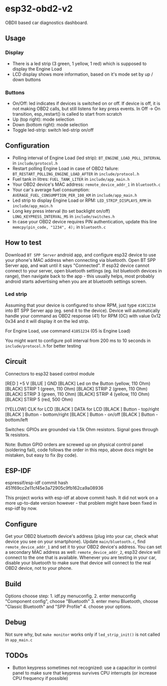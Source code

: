 # esp32-obd2-v2

OBDII based car diagnostics dashboard.

## Usage

### Display

- There is a led strip (3 green, 1 yellow, 1 red) which is supposed to display the Engine Load
- LCD display shows more information, based on it's mode set by up / down buttons

### Buttons

- On/Off: led indicates if devices is switched on or off. If device is off, it is not making OBD2 calls, but still listens for key press events. In Off -> On transition, esp_restart() is called to start from scratch
- Up (top right): mode selection
- Down (bottom right): mode selection
- Toggle led-strip: switch led-strip on/off

## Configuration

- Polling interval of Engine Load (led strip): `BT_ENGINE_LOAD_POLL_INTERVAL` in `include/protocol.h`
- Restart polling Engine Load in case of OBD2 failure: `BT_RESTART_POLLING_ENGINE_LOAD_AFTER` in `include/protocol.h`
- Fuel tank in litres: `FUEL_TANK_LITER` in `include/app_main.h`
- Your OBD2 device's MAC address: `remote_device_addr_1` in `bluetooth.c`
- Your car's average fuel consumption: `AVERAGE_FUEL_CONSUMPTION_PER_100_KM` in `include/app_main.h`
- Led strip to display Engine Load or RPM: `LED_STRIP_DISPLAYS_RPM` in `include/app_main.h`
- Long key press interval (to set backlight on/off) `LONG_KEYPRESS_INTERVAL_MS` in `include/switches.h`
- In case your OBD2 device requires PIN authentication, update this line `memcpy(pin_code, "1234", 4);` in `bluetooth.c`

## How to test

Download `BT SPP Server` android app, and configure esp32 device to use your phone's MAC address when connecting via 
bluetooth. Open BT SPP Server app, and wait until it says "Connected". If esp32 device cannot connect to your server, 
open bluetooth settings (eg. list bluetooth devices in range), then navigate back to the app - this usually helps, most probably 
android starts advertising when you are at bluetooth settings screen.

### Led strip

Assuming that your device is configured to show RPM, just type `410C1234` into BT SPP Server app (eg. send it to the device). 
Device will automatically handle your command as OBD2 response (41) for RPM (0C) with value 0x12 0x34 and it will display it on the led strip.

For Engine Load, use command `41051234` (05 is Engine Load)

You might want to configure poll interval from 200 ms to 10 seconds in `include/protocol.h` for better testing

## Circuit

Connectors to esp32 based control module

[RED  ] +5 V
[BLUE ] GND
[BLACK] Led on the Button (yellow, 110 Ohm)
[BLACK] STRIP 1 (green, 110 Ohm)
[BLACK] STRIP 2 (green, 110 Ohm)
[BLACK] STRIP 3 (green, 110 Ohm)
[BLACK] STRIP 4 (yellow, 110 Ohm)
[BLACK] STRIP 5 (red, 500 Ohm)

[YELLOW] CLK for LCD
[BLACK ] DATA for LCD
[BLACK ] Button - top/right
[BLACK ] Button - bottom/right
[BLACK ] Button - on/off 
[BLACK ] Button - bottom/left

Switches: GPIOs are grounded via 1.5k Ohm resistors. Signal goes through 1k resistors.

Note: Button GPIO orders are screwed up on physical control panel (soldering fail), code follows the order in this repo, above 
docs might be mistaken, but easy to fix (by code).

## ESP-IDF

espressif/esp-idf commit hash 451f69cc2e11cf45e3a72905c9fb162ca9a08936

This project works with esp-idf at above commit hash. It did not work on a more up-to-date version however - that problem 
might have been fixed in esp-idf by now.

## Configure

Get your OBD2 bluetooth device's address (plug into your car, check what device you see on your smartphone). 
Update `main/bluetooth.c`, find `remote_device_addr_1` and set it to your OBD2 device's address. You can set a 
secondary MAC address as well: `remote_device_addr_2`, esp32 device will connect to the one that is available. 
Whenever you are testing in your car, disable your bluetooth to make sure that device will connect to the real OBD2 device, 
not to your phone.

## Build

Options choose step:
    1. idf.py menuconfig.
    2. enter menuconfig "Component config", choose "Bluetooth"
    3. enter menu Bluetooth, choose "Classic Bluetooth" and "SPP Profile"
    4. choose your options.
    
## Debug

Not sure why, but `make monitor` works only if `led_strip_init()` is not called in `app_main.c`

## TODOs

- Button keypress sometimes not recognized: use a capacitor in control panel to make sure that keypress survives CPU interrupts (or increase CPU frequency if possible)